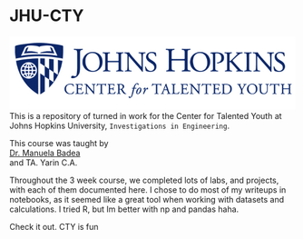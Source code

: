 # JHU-CTY
![Alt text](image.png)
This is a repository of turned in work for the Center for Talented Youth at Johns Hopkins University, `Investigations in Engineering`. <br>

This course was taught by <br>
[Dr. Manuela Badea]("https://www.linkedin.com/in/manuela-codruta-badea-phd-0952644")
<br>
and TA. Yarin C.A.

Throughout the 3 week course, we completed lots of labs, and projects, with each of them documented here. I chose to do most of my writeups in notebooks, as it seemed like a great tool when working with datasets and calculations. I tried R, but Im better with np and pandas haha.

Check it out. CTY is fun
